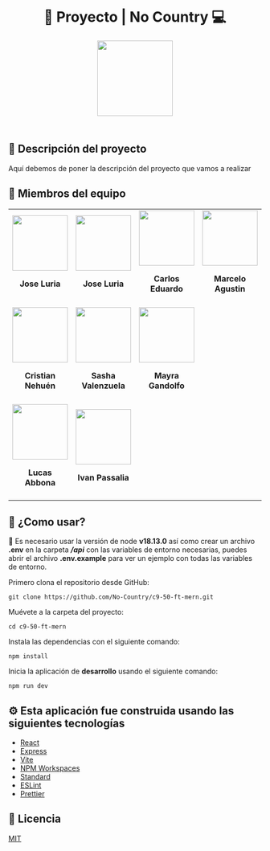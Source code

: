 <div align="center">
  <h1>🤖 Proyecto | No Country 💻</h1>
  <img width="150" style="margin-bottom: 1.5rem;" src="https://scontent.frex1-1.fna.fbcdn.net/v/t39.30808-6/299186025_168808675676315_5272485203387695428_n.jpg?_nc_cat=111&ccb=1-7&_nc_sid=09cbfe&_nc_ohc=DGtfrJT8vIIAX9hLX-J&_nc_ht=scontent.frex1-1.fna&oh=00_AfDe1gq8cIdlImGbt2F2mQqKcPLqsjj04LHm1KPSp9sqSQ&oe=63E06E26" />
</div>

## 📕 Descripción del proyecto

Aquí debemos de poner la descripción del proyecto que vamos a realizar

## 👷 Miembros del equipo

<table>
  <tr>
  <td>
      <div align="center">
        <a href="https://www.linkedin.com/in/jose-antonio-luria-felipe-356094210/" target="_blank" rel="author">
          <img width="110" src="https://media.licdn.com/dms/image/C5603AQE3gbM41EHiIw/profile-displayphoto-shrink_400_400/0/1657827835160?e=1680739200&v=beta&t=Nw7fvjwtl4mMmG0cyTVCIF0FZKYrNxdzaoTZtibR22o"/>
        </a>
        <h4 style="margin-top: 1rem;">Jose Luria</h4>
      </div>
    </td>
    <td>
      <div align="center">
        <a href="https://www.linkedin.com/in/jose-antonio-luria-felipe-356094210/" target="_blank" rel="author">
          <img width="110" src="https://media.licdn.com/dms/image/C5603AQE3gbM41EHiIw/profile-displayphoto-shrink_400_400/0/1657827835160?e=1680739200&v=beta&t=Nw7fvjwtl4mMmG0cyTVCIF0FZKYrNxdzaoTZtibR22o"/>
        </a>
        <h4 style="margin-top: 1rem;">Jose Luria</h4>
      </div>
    </td>
    <td>
      <div align="center">
        <a href="https://www.linkedin.com/in/carlos-somosa/" target="_blank" rel="author">
          <img width="110" src="https://media.licdn.com/dms/image/D4E35AQHzc5snWbQg1g/profile-framedphoto-shrink_400_400/0/1673303153933?e=1675882800&v=beta&t=_j1l7ZQsWmmsCV-sxMVY9WgmxpZnAhe4cnESMJIeJoo"/>
        </a>
        <h4 style="margin-top: 1rem;">Carlos Eduardo</h4>
      </div>
    </td>
    <td>
      <div align="center">
        <a href="https://www.linkedin.com/in/marceloagustinlopezramallo/" target="_blank" rel="author">
          <img width="110" src="https://media.licdn.com/dms/image/D4D35AQFCxAa9168IOQ/profile-framedphoto-shrink_400_400/0/1668625205408?e=1675882800&v=beta&t=QtcJ4MDQKHgSBBjbMqjOHlHvVqv4cuZ7rDFTPwpY5U4"/>
        </a>
        <h4 style="margin-top: 1rem;">Marcelo Agustin</h4>
      </div>
    </td>
  </tr>
  <tr>
    <td>
      <div align="center">
        <a href="https://www.linkedin.com/in/nehuenortega/" target="_blank" rel="author">
          <img width="110" src="https://media.licdn.com/dms/image/C4D03AQFP9wC198ysRQ/profile-displayphoto-shrink_400_400/0/1571186357871?e=1680739200&v=beta&t=8IrijQFBQ1fPSJIOhtjuq65P-L4fxLxp0KjLDWE-6X8"/>
        </a>
        <h4 style="margin-top: 1rem;">Cristian Nehuén</h4>
      </div>
    </td>
    <td>
      <div align="center">
        <a href="https://www.linkedin.com/in/sasha-valenzuela-polanco-aaa892172/" target="_blank" rel="author">
          <img width="110" src="https://media.licdn.com/dms/image/D4D35AQFmD4ejSVc1Ew/profile-framedphoto-shrink_400_400/0/1653322991835?e=1675882800&v=beta&t=F3CC6oJbBRfJczGiU8HaR0-KFnbstNad5dT8QeDqxrI"/>
        </a>
        <h4 style="margin-top: 1rem;">Sasha Valenzuela</h4>
      </div>
    </td>
    <td>
      <div align="center">
        <a href="https://www.linkedin.com/in/mayra-gandolfo-9a216719b/" target="_blank" rel="author">
          <img width="110" src="https://media.licdn.com/dms/image/D4D35AQGok-NdxqK4KQ/profile-framedphoto-shrink_400_400/0/1666201455611?e=1675882800&v=beta&t=wg8sqpl4PbA0jJ7OiZuLUz4JmHJUEPV1izyU_DniZ84"/>
        </a>
        <h4 style="margin-top: 1rem;">Mayra Gandolfo</h4>
      </div>
    </td>
  </tr>
  <tr>
    <td>
      <div align="center">
        <a href="https://www.linkedin.com/in/lucas-abbona-0234b1259/" target="_blank" rel="author">
          <img width="110" src="https://media.licdn.com/dms/image/D4D35AQFhjVnC3AaWIg/profile-framedphoto-shrink_400_400/0/1670123212403?e=1675882800&v=beta&t=41DYZkATMD0uhMQc-K3hJYsNGs3YpF9xy-WjH67soXc"/>
        </a>
        <h4 style="margin-top: 1rem;">Lucas Abbona</h4>
      </div>
    </td>
    <td>
      <div align="center">
        <a href="https://www.linkedin.com/in/passaliaivan/" target="_blank" rel="author">
          <img width="110" src="https://media.licdn.com/dms/image/D4D35AQHcBuUuYMTYJQ/profile-framedphoto-shrink_400_400/0/1643979174658?e=1675882800&v=beta&t=___q2l8GciSQ3-u0YkAgHQyh7RZyUHd647BwgEXO3VI"/>
        </a>
        <h4 style="margin-top: 1rem;">Ivan Passalia</h4>
      </div>
    </td>
  </tr>
</table>

## 🚀 ¿Como usar?

🚨 Es necesario usar la versión de node **v18.13.0** así como crear un archivo **.env** en la carpeta **_/api_** con las variables de entorno necesarias, puedes abrir el archivo **.env.example** para ver un ejemplo con todas las variables de entorno.

Primero clona el repositorio desde GitHub:

```shell
git clone https://github.com/No-Country/c9-50-ft-mern.git
```

Muévete a la carpeta del proyecto:

```shell
cd c9-50-ft-mern
```

Instala las dependencias con el siguiente comando:

```shell
npm install
```

Inicia la aplicación de **desarrollo** usando el siguiente comando:

```shell
npm run dev
```

## ⚙️ Esta aplicación fue construida usando las siguientes tecnologías

- [React](https://es.reactjs.org/)
- [Express](https://expressjs.com/)
- [Vite](https://vitejs.dev/)
- [NPM Workspaces](https://docs.npmjs.com/cli/v7/using-npm/workspaces)
- [Standard](https://www.npmjs.com/package/ts-standard)
- [ESLint](https://www.npmjs.com/package/eslint)
- [Prettier](https://www.npmjs.com/package/prettier)

## 📄 Licencia

[MIT](https://opensource.org/licenses/MIT)
